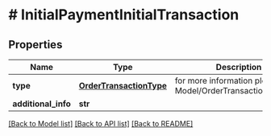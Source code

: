 # # InitialPaymentInitialTransaction


## Properties 


Name | Type | Description | Notes
------------ | ------------- | ------------- | -------------
**type**| [**OrderTransactionType**](OrderTransactionType.md) |  for more information please, see Model/OrderTransactionType.php  | [optional]
**additional_info**| **str** |   | [optional]


[[Back to Model list]](../../README.md#models) [[Back to API list]](../../README.md#endpoints) [[Back to README]](../../README.md)

